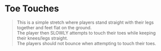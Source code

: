 # Toe Touches


> This is a simple stretch where players stand straight with their legs together and feet flat on the 
ground.  
> The player then SLOWLY attempts to touch their toes while keeping their knees/legs 
straight.  
> The players should not bounce when attempting to touch their toes. 

